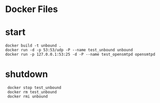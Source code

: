 # Docker Files

# start

    docker build -t unbound .
    docker run -d -p 53:53/udp -P --name test_unbound unbound
    docker run -p 127.0.0.1:53:25 -d -P --name test_opensmtpd opensmtpd 

# shutdown

     docker stop test_unbound
     docker rm test_unbound
     docker rmi unbound 
